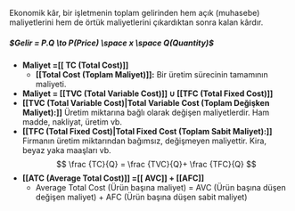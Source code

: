 Ekonomik kâr, bir işletmenin toplam gelirinden hem açık (muhasebe) maliyetlerini hem de örtük maliyetlerini çıkardıktan sonra kalan kârdır.

 ##### $Gelir = P.Q \to P(Price) \space x \space  Q(Quantity)$

- **Maliyet =[[ TC (Total Cost)]]** 
	- **[[Total Cost (Toplam Maliyet)]]:** Bir üretim sürecinin tamamının maliyeti.
- **Maliyet = [[TVC (Total Variable Cost)]] ∪ [[TFC (Total Fixed Cost)]]** <br>
- **[[TVC (Total Variable Cost)|Total Variable Cost (Toplam Değişken Maliyet):]]** Üretim miktarına bağlı olarak değişen maliyetlerdir. Ham madde, nakliyat, üretim vb.
- **[[TFC (Total Fixed Cost)|Total Fixed Cost (Toplam Sabit Maliyet):]]** Firmanın üretim miktarından bağımsız, değişmeyen maliyettir. Kira, beyaz yaka maaşları vb.
$$
\frac {TC}{Q} = \frac {TVC}{Q}+ \frac {TFC}{Q}
$$
- **[[ATC (Average Total Cost)]] =[[ AVC]] + [[AFC]]**
	- Average Total Cost  (Ürün başına maliyet) = AVC (Ürün başına düşen değişen maliyet) + AFC (Ürün başına düşen sabit maliyet)